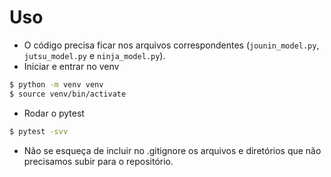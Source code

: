 # Uso

- O código precisa ficar nos arquivos correspondentes (`jounin_model.py`, `jutsu_model.py` e `ninja_model.py`).
- Iniciar e entrar no venv

```bash
$ python -m venv venv
$ source venv/bin/activate
```

- Rodar o pytest

```bash
$ pytest -svv
```

- Não se esqueça de incluir no .gitignore os arquivos e diretórios que não precisamos subir para o repositório.
